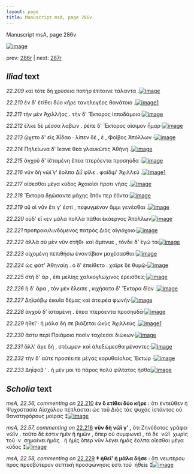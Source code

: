 ```yaml
---
layout: page
title: Manuscript msA, page 286v
---
```


Manuscript msA, page 286v

[![image](http://www.homermultitext.org/iipsrv?OBJ=IIP,1.0&FIF=/project/homer/pyramidal/deepzoom/hmt/vaimg/2017a/VA286VN_0788.tif&WID=100&CVT=JPEG)](http://www.homermultitext.org/ict2/?urn=urn:cite2:hmt:vaimg.2017a:VA286VN_0788)

prev:  [286r](../286r/) | next:  [287r](../287r/)

## *Iliad* text

*22.209* <a id="22.209"/> καὶ τότε δὴ χρύσεια πατὴρ ἐτίταινε τάλαντα .[![image](http://www.homermultitext.org/iipsrv?OBJ=IIP,1.0&FIF=/project/homer/pyramidal/deepzoom/hmt/vaimg/2017a/VA286VN_0788.tif&RGN=0.4772,0.2253,0.3902,0.03015&WID=1000&CVT=JPEG)](http://www.homermultitext.org/ict2/?urn=urn:cite2:hmt:vaimg.2017a:VA286VN_0788@0.4772,0.2253,0.3902,0.03015)

*22.210* <a id="22.210"/> ὲν δ' ἐτίθει δύο κῆρε τανηλεγέος θανάτοιο .[![image](http://www.homermultitext.org/iipsrv?OBJ=IIP,1.0&FIF=/project/homer/pyramidal/deepzoom/hmt/vaimg/2017a/VA286VN_0788.tif&RGN=0.4569,0.2503,0.4018,0.02739&WID=1000&CVT=JPEG)](http://www.homermultitext.org/ict2/?urn=urn:cite2:hmt:vaimg.2017a:VA286VN_0788@0.4569,0.2503,0.4018,0.02739)[1](#msA_22.56)

*22.211* <a id="22.211"/> τὴν μὲν Ἀχιλλῆος . τὴν δ' Ἕκτορος ἱπποδάμοιο·[![image](http://www.homermultitext.org/iipsrv?OBJ=IIP,1.0&FIF=/project/homer/pyramidal/deepzoom/hmt/vaimg/2017a/VA286VN_0788.tif&RGN=0.4525,0.2700,0.4239,0.02669&WID=1000&CVT=JPEG)](http://www.homermultitext.org/ict2/?urn=urn:cite2:hmt:vaimg.2017a:VA286VN_0788@0.4525,0.2700,0.4239,0.02669)

*22.212* <a id="22.212"/> ἕλκε δὲ μέσσα λαβὼν . ῥέπε δ' Ἕκτορος αἴσιμον ἦμαρ·[![image](http://www.homermultitext.org/iipsrv?OBJ=IIP,1.0&FIF=/project/homer/pyramidal/deepzoom/hmt/vaimg/2017a/VA286VN_0788.tif&RGN=0.4506,0.1488,0.4180,0.02600&WID=1000&CVT=JPEG)](http://www.homermultitext.org/ict2/?urn=urn:cite2:hmt:vaimg.2017a:VA286VN_0788@0.4506,0.1488,0.4180,0.02600)

*22.213* <a id="22.213"/> ᾤχετο δ' εἰς Ἀΐδαο · λίπεν δέ , ἑ , Φοῖβος Ἀπόλλων ·[![image](http://www.homermultitext.org/iipsrv?OBJ=IIP,1.0&FIF=/project/homer/pyramidal/deepzoom/hmt/vaimg/2017a/VA286VN_0788.tif&RGN=0.4523,0.2889,0.4329,0.02711&WID=1000&CVT=JPEG)](http://www.homermultitext.org/ict2/?urn=urn:cite2:hmt:vaimg.2017a:VA286VN_0788@0.4523,0.2889,0.4329,0.02711)

*22.214* <a id="22.214"/> Πηλείωνα δ' ἵκανε θεὰ γλαυκῶπις Ἀθήνη .[![image](http://www.homermultitext.org/iipsrv?OBJ=IIP,1.0&FIF=/project/homer/pyramidal/deepzoom/hmt/vaimg/2017a/VA286VN_0788.tif&RGN=0.4764,0.3090,0.4024,0.02365&WID=1000&CVT=JPEG)](http://www.homermultitext.org/ict2/?urn=urn:cite2:hmt:vaimg.2017a:VA286VN_0788@0.4764,0.3090,0.4024,0.02365)

*22.215* <a id="22.215"/> ἀγχοῦ δ' ἱ̈σταμένη ἔπεα πτερόεντα προσηύδα :[![image](http://www.homermultitext.org/iipsrv?OBJ=IIP,1.0&FIF=/project/homer/pyramidal/deepzoom/hmt/vaimg/2017a/VA286VN_0788.tif&RGN=0.4720,0.3270,0.3978,0.02517&WID=1000&CVT=JPEG)](http://www.homermultitext.org/ict2/?urn=urn:cite2:hmt:vaimg.2017a:VA286VN_0788@0.4720,0.3270,0.3978,0.02517)

*22.216* <a id="22.216"/> νῦν δὴ νῶί̈ γ' ἔολπα Διῒ φίλε . φαίδιμ' Ἀχιλλεῦ .[![image](http://www.homermultitext.org/iipsrv?OBJ=IIP,1.0&FIF=/project/homer/pyramidal/deepzoom/hmt/vaimg/2017a/VA286VN_0788.tif&RGN=0.4554,0.3463,0.4283,0.02835&WID=1000&CVT=JPEG)](http://www.homermultitext.org/ict2/?urn=urn:cite2:hmt:vaimg.2017a:VA286VN_0788@0.4554,0.3463,0.4283,0.02835)[1](#msA_22.57)

*22.217* <a id="22.217"/> οἴσεσθαι μέγα κῦδος Ἀχαιοῖσι προτι νῆας .[![image](http://www.homermultitext.org/iipsrv?OBJ=IIP,1.0&FIF=/project/homer/pyramidal/deepzoom/hmt/vaimg/2017a/VA286VN_0788.tif&RGN=0.4805,0.3657,0.3696,0.02476&WID=1000&CVT=JPEG)](http://www.homermultitext.org/ict2/?urn=urn:cite2:hmt:vaimg.2017a:VA286VN_0788@0.4805,0.3657,0.3696,0.02476)

*22.218* <a id="22.218"/> Ἕκτορα δῃώσαντε μάχης ᾶτόν περ ἐόντα·[![image](http://www.homermultitext.org/iipsrv?OBJ=IIP,1.0&FIF=/project/homer/pyramidal/deepzoom/hmt/vaimg/2017a/VA286VN_0788.tif&RGN=0.4816,0.3862,0.3845,0.02199&WID=1000&CVT=JPEG)](http://www.homermultitext.org/ict2/?urn=urn:cite2:hmt:vaimg.2017a:VA286VN_0788@0.4816,0.3862,0.3845,0.02199)

*22.219* <a id="22.219"/> οὔ οἱ νῦν ἔτι γ' ἐστὶ , πεφυγμένον ἄμμι γενέσθαι .[![image](http://www.homermultitext.org/iipsrv?OBJ=IIP,1.0&FIF=/project/homer/pyramidal/deepzoom/hmt/vaimg/2017a/VA286VN_0788.tif&RGN=0.4829,0.4039,0.3830,0.02296&WID=1000&CVT=JPEG)](http://www.homermultitext.org/ict2/?urn=urn:cite2:hmt:vaimg.2017a:VA286VN_0788@0.4829,0.4039,0.3830,0.02296)

*22.220* <a id="22.220"/> οὐδ' εἴ κεν μάλα πολλὰ πάθοι ἑκάεργος Ἀπόλλων[![image](http://www.homermultitext.org/iipsrv?OBJ=IIP,1.0&FIF=/project/homer/pyramidal/deepzoom/hmt/vaimg/2017a/VA286VN_0788.tif&RGN=0.4831,0.4234,0.4031,0.02337&WID=1000&CVT=JPEG)](http://www.homermultitext.org/ict2/?urn=urn:cite2:hmt:vaimg.2017a:VA286VN_0788@0.4831,0.4234,0.4031,0.02337)

*22.221* <a id="22.221"/> προπροκυλινδόμενος πατρὸς Διὸς αἰγιόχοιο·[![image](http://www.homermultitext.org/iipsrv?OBJ=IIP,1.0&FIF=/project/homer/pyramidal/deepzoom/hmt/vaimg/2017a/VA286VN_0788.tif&RGN=0.4783,0.4415,0.3946,0.02227&WID=1000&CVT=JPEG)](http://www.homermultitext.org/ict2/?urn=urn:cite2:hmt:vaimg.2017a:VA286VN_0788@0.4783,0.4415,0.3946,0.02227)

*22.222* <a id="22.222"/> ἀλλὰ σὺ μὲν νῦν στῆθι· καὶ ἄμπνυε , τόνδε δ' ἐγώ τοι[![image](http://www.homermultitext.org/iipsrv?OBJ=IIP,1.0&FIF=/project/homer/pyramidal/deepzoom/hmt/vaimg/2017a/VA286VN_0788.tif&RGN=0.4871,0.4571,0.4127,0.02476&WID=1000&CVT=JPEG)](http://www.homermultitext.org/ict2/?urn=urn:cite2:hmt:vaimg.2017a:VA286VN_0788@0.4871,0.4571,0.4127,0.02476)

*22.223* <a id="22.223"/> οἰχομένη πεπιθήσω ἐναντίβιον μαχέσασθαι·[![image](http://www.homermultitext.org/iipsrv?OBJ=IIP,1.0&FIF=/project/homer/pyramidal/deepzoom/hmt/vaimg/2017a/VA286VN_0788.tif&RGN=0.4853,0.4766,0.4038,0.02490&WID=1000&CVT=JPEG)](http://www.homermultitext.org/ict2/?urn=urn:cite2:hmt:vaimg.2017a:VA286VN_0788@0.4853,0.4766,0.4038,0.02490)

*22.224* <a id="22.224"/> ὡς φάτ' Ἀθηναίη . ὁ δ' ἐπείθετο . χαῖρε δὲ θυμῷ·[![image](http://www.homermultitext.org/iipsrv?OBJ=IIP,1.0&FIF=/project/homer/pyramidal/deepzoom/hmt/vaimg/2017a/VA286VN_0788.tif&RGN=0.4749,0.4945,0.4158,0.02600&WID=1000&CVT=JPEG)](http://www.homermultitext.org/ict2/?urn=urn:cite2:hmt:vaimg.2017a:VA286VN_0788@0.4749,0.4945,0.4158,0.02600)

*22.225* <a id="22.225"/> στῆ δ' ὰρ , ἐπι μελίης χαλκογλώχινος ἐρεισθείς·[![image](http://www.homermultitext.org/iipsrv?OBJ=IIP,1.0&FIF=/project/homer/pyramidal/deepzoom/hmt/vaimg/2017a/VA286VN_0788.tif&RGN=0.4849,0.5144,0.4094,0.02282&WID=1000&CVT=JPEG)](http://www.homermultitext.org/ict2/?urn=urn:cite2:hmt:vaimg.2017a:VA286VN_0788@0.4849,0.5144,0.4094,0.02282)

*22.226* <a id="22.226"/> ἡ δ' ἄρα , τὸν μὲν ἔλειπε , κιχήσατο δ' Ἕκτορα δῖον .[![image](http://www.homermultitext.org/iipsrv?OBJ=IIP,1.0&FIF=/project/homer/pyramidal/deepzoom/hmt/vaimg/2017a/VA286VN_0788.tif&RGN=0.4877,0.5324,0.4138,0.02503&WID=1000&CVT=JPEG)](http://www.homermultitext.org/ict2/?urn=urn:cite2:hmt:vaimg.2017a:VA286VN_0788@0.4877,0.5324,0.4138,0.02503)

*22.227* <a id="22.227"/> Δηϊφόβῳ ἐικυῖα δέμας καὶ ἀτειρέα φωνήν·[![image](http://www.homermultitext.org/iipsrv?OBJ=IIP,1.0&FIF=/project/homer/pyramidal/deepzoom/hmt/vaimg/2017a/VA286VN_0788.tif&RGN=0.4851,0.5508,0.4099,0.02296&WID=1000&CVT=JPEG)](http://www.homermultitext.org/ict2/?urn=urn:cite2:hmt:vaimg.2017a:VA286VN_0788@0.4851,0.5508,0.4099,0.02296)

*22.228* <a id="22.228"/> ἀγχοῦ δ' ἱσταμένη . ἔπεα πτερόεντα προσηύδᾱ·[![image](http://www.homermultitext.org/iipsrv?OBJ=IIP,1.0&FIF=/project/homer/pyramidal/deepzoom/hmt/vaimg/2017a/VA286VN_0788.tif&RGN=0.4856,0.5694,0.4068,0.02739&WID=1000&CVT=JPEG)](http://www.homermultitext.org/ict2/?urn=urn:cite2:hmt:vaimg.2017a:VA286VN_0788@0.4856,0.5694,0.4068,0.02739)

*22.229* <a id="22.229"/> ἠθεῖ'· ῆ μάλα δή σε βιάζεται ὠκὺς Ἀχιλλεὺς .[![image](http://www.homermultitext.org/iipsrv?OBJ=IIP,1.0&FIF=/project/homer/pyramidal/deepzoom/hmt/vaimg/2017a/VA286VN_0788.tif&RGN=0.4554,0.5899,0.4245,0.02559&WID=1000&CVT=JPEG)](http://www.homermultitext.org/ict2/?urn=urn:cite2:hmt:vaimg.2017a:VA286VN_0788@0.4554,0.5899,0.4245,0.02559)[1](#msA_22.58)

*22.230* <a id="22.230"/> ἄστυ περὶ Πριάμοιο ποσὶν ταχέεσσι διώκων·[![image](http://www.homermultitext.org/iipsrv?OBJ=IIP,1.0&FIF=/project/homer/pyramidal/deepzoom/hmt/vaimg/2017a/VA286VN_0788.tif&RGN=0.4888,0.6107,0.3944,0.02144&WID=1000&CVT=JPEG)](http://www.homermultitext.org/ict2/?urn=urn:cite2:hmt:vaimg.2017a:VA286VN_0788@0.4888,0.6107,0.3944,0.02144)

*22.231* <a id="22.231"/> ἂλλ' ἄγε δὴ , στέωμεν· καὶ ἀλεξώμεσθα μένοντες·[![image](http://www.homermultitext.org/iipsrv?OBJ=IIP,1.0&FIF=/project/homer/pyramidal/deepzoom/hmt/vaimg/2017a/VA286VN_0788.tif&RGN=0.4832,0.6259,0.4001,0.02531&WID=1000&CVT=JPEG)](http://www.homermultitext.org/ict2/?urn=urn:cite2:hmt:vaimg.2017a:VA286VN_0788@0.4832,0.6259,0.4001,0.02531)

*22.232* <a id="22.232"/> τὴν δ' αῦτε προσέειπε μέγας κορυθαίολος Ἕκτωρ ·[![image](http://www.homermultitext.org/iipsrv?OBJ=IIP,1.0&FIF=/project/homer/pyramidal/deepzoom/hmt/vaimg/2017a/VA286VN_0788.tif&RGN=0.4825,0.6448,0.4066,0.02476&WID=1000&CVT=JPEG)](http://www.homermultitext.org/ict2/?urn=urn:cite2:hmt:vaimg.2017a:VA286VN_0788@0.4825,0.6448,0.4066,0.02476)

*22.233* <a id="22.233"/> Δηΐφοβ ' . ῆ μέν μοι τὸ πάρος πολὺ φίλτατος ῆσθα[![image](http://www.homermultitext.org/iipsrv?OBJ=IIP,1.0&FIF=/project/homer/pyramidal/deepzoom/hmt/vaimg/2017a/VA286VN_0788.tif&RGN=0.4781,0.6643,0.4263,0.03043&WID=1000&CVT=JPEG)](http://www.homermultitext.org/ict2/?urn=urn:cite2:hmt:vaimg.2017a:VA286VN_0788@0.4781,0.6643,0.4263,0.03043)

## *Scholia* text

*msA, 22.56, commenting on* [22.210](#22.210)  <a id="msA_22.56"/> **ἐν δ ετίθει δύο κῆρε :** ὅτι ἐντεῦθεν ἡ Ψυχοστασία Αἰσχύλου πέπλασται ὡς τοῦ Διὸς τὰς ψυχὰς ἱστάντος οὐ θανατηφόρους μοίρας ⁑[![image](http://www.homermultitext.org/iipsrv?OBJ=IIP,1.0&FIF=/project/homer/pyramidal/deepzoom/hmt/vaimg/2017a/VA286VN_0788.tif&RGN=0.2220,0.1660,0.5654,0.01867&WID=1000&CVT=JPEG)](http://www.homermultitext.org/ict2/?urn=urn:cite2:hmt:vaimg.2017a:VA286VN_0788@0.2220,0.1660,0.5654,0.01867)

*msA, 22.57, commenting on* [22.216](#22.216)  <a id="msA_22.57"/> **νῦν δὴ νῶϊ γ’ ,** ὅτι Ζηνόδοτος γράφει νῶϊν . τοῦτο δέ ἐστιν ἡμῖν ἢ ἡμῶν , ὅπερ οὐ συμφωνεῖ , τὸ δε  νῶϊ  χωρὶς τοῦ  ν  σημαίνει ἡμᾶς . ἠ ἡμῖς ὅπερ νῦν λέγει ἡμᾶς ἔολπα οἴεσθαι μέγα κῦδος ⁑[![image](http://www.homermultitext.org/iipsrv?OBJ=IIP,1.0&FIF=/project/homer/pyramidal/deepzoom/hmt/vaimg/2017a/VA286VN_0788.tif&RGN=0.2229,0.1794,0.6118,0.02905&WID=1000&CVT=JPEG)](http://www.homermultitext.org/ict2/?urn=urn:cite2:hmt:vaimg.2017a:VA286VN_0788@0.2229,0.1794,0.6118,0.02905)

*msA, 22.58, commenting on* [22.229](#22.229)  <a id="msA_22.58"/> **‡ ἠθεῖ’ ἠ μάλα δήσε :** ὅτι νεωτέρου προς πρεσβύτερον σεπτικῆ προσφώνησις ἐστι τοῦ  ἠθεῖε ⁑[![image](http://www.homermultitext.org/iipsrv?OBJ=IIP,1.0&FIF=/project/homer/pyramidal/deepzoom/hmt/vaimg/2017a/VA286VN_0788.tif&RGN=0.2380,0.7225,0.4853,0.01992&WID=1000&CVT=JPEG)](http://www.homermultitext.org/ict2/?urn=urn:cite2:hmt:vaimg.2017a:VA286VN_0788@0.2380,0.7225,0.4853,0.01992)